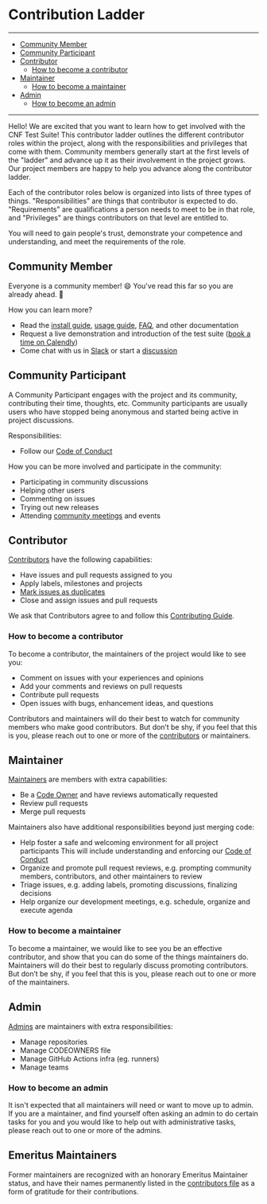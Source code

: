 # Contribution Ladder

---
* [Community Member](#community-member)
* [Community Participant](#community-participant)
* [Contributor](#contributor)
  * [How to become a contributor](#how-to-become-a-contributor)
* [Maintainer](#maintainer)
  * [How to become a maintainer](#how-to-become-a-maintainer)
* [Admin](#admin)
  * [How to become an admin](#admin)
---

Hello! We are excited that you want to learn how to get involved with the CNF Test Suite! This contributor ladder outlines the different contributor roles within the project, along with the responsibilities and privileges that come with them. Community members generally start at the first levels of the "ladder" and advance up it as their involvement in the project grows. Our project members are happy to help you advance along the contributor ladder.

Each of the contributor roles below is organized into lists of three types of things. "Responsibilities" are things that contributor is expected to do. "Requirements" are qualifications a person needs to meet to be in that role, and "Privileges" are things contributors on that level are entitled to.

You will need to gain people's trust, demonstrate your competence and understanding, and meet the requirements of the role.

## Community Member

Everyone is a community member! 😄 You've read this far so you are already ahead. 💯

How you can learn more?

* Read the [install guide](INSTALL.md), [usage guide](USAGE.md), [FAQ](FAQ.md), and other documentation
* Request a live demonstration and introduction of the test suite ([book a time on Calendly](https://calendly.com/cnftestsuite))
* Come chat with us in [Slack](https://lfntech.slack.com/archives/C06HQGWK4NL) or start a [discussion](https://github.com/cnti-testcataglog/testsuite/discussions)

## Community Participant

A Community Participant engages with the project and its community, contributing their time, thoughts, etc. Community participants are usually users who have stopped being anonymous and started being active in project discussions.

Responsibilities:
- Follow our [Code of Conduct](code-of-conduct.md)

How you can be more involved and participate in the community:

* Participating in community discussions
* Helping other users
* Commenting on issues
* Trying out new releases
* Attending [community meetings](https://github.com/cnti-testcatalog/testsuite#communication-and-community-meetings) and events

## Contributor

[Contributors](CONTRIBUTORS.md#contributors) have the following capabilities:

* Have issues and pull requests assigned to you
* Apply labels, milestones and projects
* [Mark issues as duplicates](https://help.github.com/en/articles/about-duplicate-issues-and-pull-requests)
* Close and assign issues and pull requests

We ask that Contributors agree to and follow this [Contributing Guide](CONTRIBUTING.md).

### How to become a contributor

To become a contributor, the maintainers of the project would like to see you:

* Comment on issues with your experiences and opinions
* Add your comments and reviews on pull requests
* Contribute pull requests
* Open issues with bugs, enhancement ideas, and questions

Contributors and maintainers will do their best to watch for community members
who make good contributors. But don’t be shy, if you feel that this is you,
please reach out to one or more of the [contributors](CONTRIBUTORS.md) or maintainers.


## Maintainer

[Maintainers](CONTRIBUTORS.md#maintainers) are members with extra capabilities:

* Be a [Code Owner](.github/CODEOWNERS) and have reviews automatically requested
* Review pull requests
* Merge pull requests

Maintainers also have additional responsibilities beyond just merging code:

* Help foster a safe and welcoming environment for all project participants
  This will include understanding and enforcing our [Code of Conduct](code-of-conduct.md)
* Organize and promote pull request reviews, e.g. prompting community members,
  contributors, and other maintainers to review
* Triage issues, e.g. adding labels, promoting discussions, finalizing decisions
* Help organize our development meetings, e.g. schedule, organize and
  execute agenda



### How to become a maintainer

To become a maintainer, we would like to see you be an effective
contributor, and show that you can do some of the things maintainers do.
Maintainers will do their best to regularly discuss promoting contributors. But
don’t be shy, if you feel that this is you, please reach out to one or more of
the maintainers.

## Admin

[Admins](CONTRIBUTORS.md#admin) are maintainers with extra responsibilities:


* Manage repositories
* Manage CODEOWNERS file
* Manage GitHub Actions infra (eg. runners)
* Manage teams


### How to become an admin

It isn't expected that all maintainers will need or want to move up to admin. If
you are a maintainer, and find yourself often asking an admin to do certain
tasks for you and you would like to help out with administrative tasks, please
reach out to one or more of the admins.


## Emeritus Maintainers
Former maintainers are recognized with an honorary Emeritus Maintainer status, and have their names permanently listed in the [contributors file](CONTRIBUTORS.md) as a form of gratitude for their contributions.
